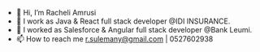 - 👋 Hi, I’m Racheli Amrusi
- 👀 I work as Java & React full stack developer @IDI INSURANCE.
-  👀 I worked as Salesforce & Angular full stack developer @Bank Leumi.
- 📫 How to reach me r.sulemany@gmail.com | 0527602938

<!---
RacheliS/RacheliS is a ✨ special ✨ repository because its `README.md` (this file) appears on your GitHub profile.
You can click the Preview link to take a look at your changes.
--->
